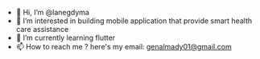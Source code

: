 - 👋 Hi, I’m @lanegdyma
- 👀 I’m interested in building mobile application that provide smart health care assistance 
- 🌱 I’m currently learning flutter 
- 📫 How to reach me ? here's my email: genalmady01@gmail.com


